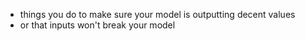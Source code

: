 - things you do to make sure your model is outputting decent values
- or that inputs won't break your model